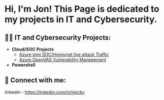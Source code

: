<h1>Hi, I'm Jon! This Page is dedicated to my projects in IT and Cybersecurity.</h1>

<h2>👨‍💻 IT and Cybersecurity Projects:</h2>

- <b>Cloud/SOC Projects</b>
  - [Azure mini SOC/Honeynet live attack Traffic](https://github.com/jwinn91/Cloud_Projects)
  - [Azure OpenVAS Vulnerability Management](https://github.com/jwinn91/Cloud_Projects)
- <b>Powershell</b>



<h2> 🤳 Connect with me:</h2>

linkedin - https://linkedin.com/in/jwicky

